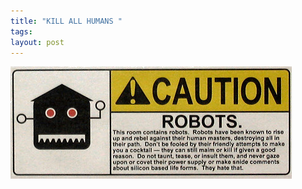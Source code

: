 ```yaml
--- 
title: "KILL ALL HUMANS "
tags: 
layout: post
---
```

![](/tumblr_files/EGJ89SLNC8bj8529hQPzhIla_500.jpg)
